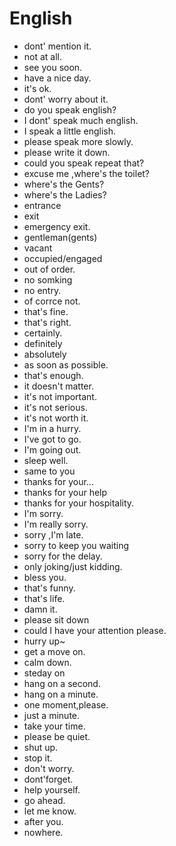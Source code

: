 
# English

- dont' mention it.
- not at all.
- see you soon.
- have a  nice day.
- it's ok.
- dont' worry about it.
- do you speak english?
- I dont' speak much english.
- I speak a little english.
- please speak more slowly.
- please write it down.
- could you speak repeat that?
- excuse me ,where's the toilet?
- where's the Gents?
- where's the Ladies?
- entrance
- exit
- emergency exit.
- gentleman(gents)
- vacant
- occupied/engaged
- out of order.
- no somking
- no entry.
- of corrce not.
- that's fine.
- that's right.
- certainly.
- definitely
- absolutely
- as soon as possible.
- that's enough.
- it doesn't matter.
- it's not important.
- it's not serious.
- it's not worth it.
- I'm in a hurry.
- I've got to go.
- I'm going out.
- sleep well.
- same to you
- thanks for your...
- thanks for your help
- thanks for your hospitality.
- I'm sorry.
- I'm really sorry.
- sorry ,I'm late.
- sorry to keep you waiting
- sorry for the delay.
- only joking/just kidding.
- bless you.
- that's funny.
- that's life.
- damn it.
- please sit down
- could I have your attention please.
- hurry up~
- get a move on.
- calm down.
- steday on
- hang on a second.
- hang on a minute.
- one moment,please.
- just a minute.
- take your time.
- please be quiet.
- shut up.
- stop it.
- don't worry.
- dont'forget.
- help yourself.
- go ahead.
- let me know.
- after you.
- nowhere.
